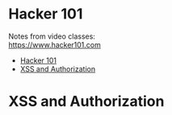 # Hacker 101
Notes from video classes:  
https://www.hacker101.com

<!-- TOC -->

- [Hacker 101](#hacker-101)
- [XSS and Authorization](#xss-and-authorization)

<!-- /TOC -->

# XSS and Authorization
